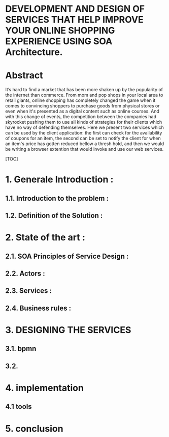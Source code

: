 # DEVELOPMENT AND DESIGN OF SERVICES THAT HELP IMPROVE YOUR ONLINE SHOPPING EXPERIENCE USING SOA Architecture.

# Abstract

It’s hard to find a market that has been more shaken up by the popularity of the internet than commerce. From mom and pop shops in your local area to retail giants, online shopping has completely changed the game when it  comes to convincing shoppers to purchase goods from physical stores or even when it's presented as a digital content such as online courses. And with this change of events, the competition between the companies had skyrocket pushing them to use all kinds of strategies for their clients which have no way of defending themselves. Here we present two services which can be used by the client application: the first can check for the availability of coupons for an item, the second can be set to notify the client for when an item's price has gotten reduced bellow a thresh hold, and then we would be writing a browser extention that would invoke and use our web services.



[TOC]





# 1. Generale Introduction :

## 1.1. Introduction to the problem :

## 1.2. Definition of the Solution :



# 2. State of the art :

## 2.1. SOA Principles of Service Design :

## 2.2. Actors :

## 2.3. Services :

## 2.4. Business rules :



# 3. DESIGNING THE SERVICES

## 3.1. bpmn 

## 3.2. 

# 4. implementation

## 4.1 tools

# 5. conclusion